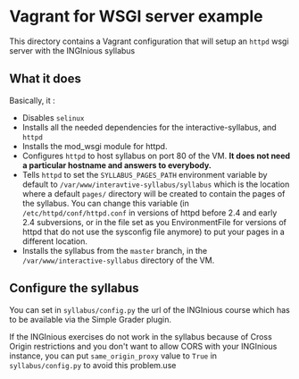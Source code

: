 # Vagrant for WSGI server example
This directory contains a Vagrant configuration that will setup an `httpd` wsgi server with the INGInious syllabus


## What it does
Basically, it :
* Disables `selinux`
* Installs all the needed dependencies for the interactive-syllabus, and `httpd`
* Installs the mod_wsgi module for httpd.
* Configures `httpd` to host syllabus on port 80 of the VM. **It does not need a particular hostname and answers to everybody.** 
* Tells `httpd` to set the `SYLLABUS_PAGES_PATH` environment variable by default to `/var/www/interavtive-syllabus/syllabus` which is the location where a default `pages/` directory will be created to contain the pages of the syllabus. You can change this variable (in `/etc/httpd/conf/httpd.conf` in versions of httpd before 2.4 and early 2.4 subversions, or in the file set as you EnvironmentFile for versions of httpd that do not use the sysconfig file anymore) to put your pages in a different location.
* Installs the syllabus from the `master` branch, in the `/var/www/interactive-syllabus` directory of the VM.

## Configure the syllabus

You can set in `syllabus/config.py` the url of the INGInious course which has to be available via the Simple Grader plugin.

If the INGInious exercises do not work in the syllabus because of Cross Origin restrictions and you don't want to allow
CORS with your INGInious instance, you can put `same_origin_proxy` value to `True` in `syllabus/config.py` to avoid this
problem.use